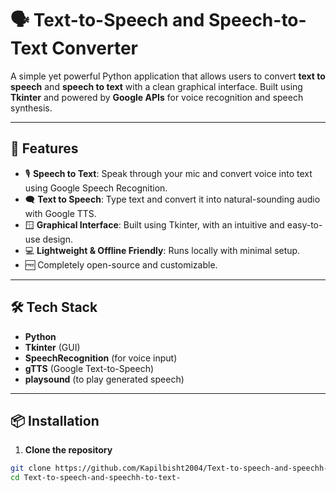 # 🗣️ Text-to-Speech and Speech-to-Text Converter

A simple yet powerful Python application that allows users to convert **text to speech** and **speech to text** with a clean graphical interface. Built using **Tkinter** and powered by **Google APIs** for voice recognition and speech synthesis.

---

## 🔧 Features

- 🎙️ **Speech to Text**: Speak through your mic and convert voice into text using Google Speech Recognition.
- 🗨️ **Text to Speech**: Type text and convert it into natural-sounding audio with Google TTS.
- 🪟 **Graphical Interface**: Built using Tkinter, with an intuitive and easy-to-use design.
- 💻 **Lightweight & Offline Friendly**: Runs locally with minimal setup.
- 🆓 Completely open-source and customizable.

---

## 🛠️ Tech Stack

- **Python**
- **Tkinter** (GUI)
- **SpeechRecognition** (for voice input)
- **gTTS** (Google Text-to-Speech)
- **playsound** (to play generated speech)

---

## 📦 Installation

1. **Clone the repository**
```bash
git clone https://github.com/Kapilbisht2004/Text-to-speech-and-speechh-to-text-.git
cd Text-to-speech-and-speechh-to-text-

